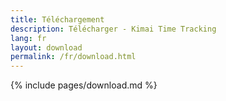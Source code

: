 ```yaml
---
title: Téléchargement
description: Télécharger - Kimai Time Tracking
lang: fr
layout: download
permalink: /fr/download.html
---
```


{% include pages/download.md %}
